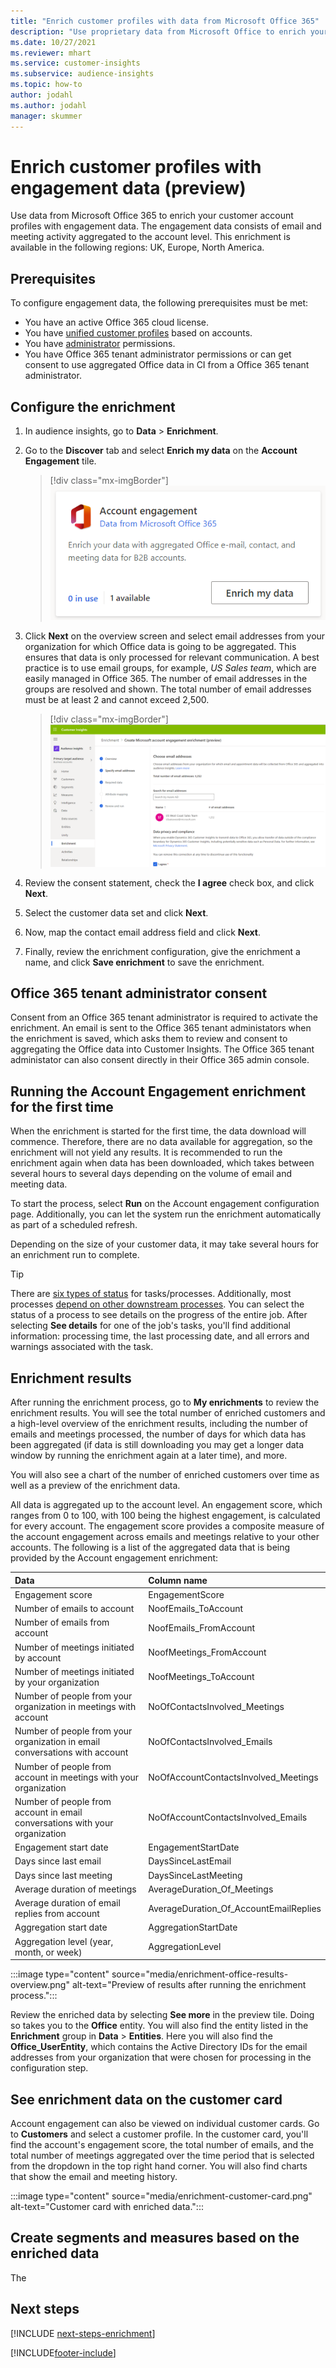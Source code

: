 ```yaml
---
title: "Enrich customer profiles with data from Microsoft Office 365"
description: "Use proprietary data from Microsoft Office to enrich your customer profiles with engagement data."
ms.date: 10/27/2021
ms.reviewer: mhart
ms.service: customer-insights
ms.subservice: audience-insights
ms.topic: how-to
author: jodahl
ms.author: jodahl
manager: skummer
---
```


# Enrich customer profiles with engagement data (preview)

Use data from Microsoft Office 365 to enrich your customer account profiles with engagement data. The engagement data consists of email and meeting activity aggregated to the account level. This enrichment is available in the following regions: UK, Europe, North America.

## Prerequisites

To configure engagement data, the following prerequisites must be met:

- You have an active Office 365 cloud license.
- You have [unified customer profiles](customer-profiles.md) based on accounts.
- You have [administrator](permissions.md#administrator) permissions.
- You have Office 365 tenant administrator permissions or can get consent to use aggregated Office data in CI from a Office 365 tenant administrator.

## Configure the enrichment

1. In audience insights, go to **Data** > **Enrichment**.

1. Go to the **Discover** tab and select **Enrich my data** on the **Account Engagement** tile.

   > [!div class="mx-imgBorder"]
   > ![Account engagement tile.](media/enrichment-office-tile.png "Account engagement tile")
   
1. Click **Next** on the overview screen and select email addresses from your organization for which Office data is going to be aggregated. This ensures that data is only processed for relevant communication. A best practice is to use email groups, for example, *US Sales team*, which are easily managed in Office 365. The number of email addresses in the groups are resolved and shown. The total number of email addresses must be at least 2 and cannot exceed 2,500.

   > [!div class="mx-imgBorder"]
   > ![Account engagement email addresses.](media/enrichment-office-email-addresses.png "Account engagement email addresses")

1. Review the consent statement, check the **I agree** check box, and click **Next**.

1. Select the customer data set and click **Next**.

1. Now, map the contact email address field and click **Next**.

1. Finally, review the enrichment configuration, give the enrichment a name, and click **Save enrichment** to save the enrichment.

## Office 365 tenant administrator consent

Consent from an Office 365 tenant administrator is required to activate the enrichment. An email is sent to the Office 365 tenant administators when the enrichment is saved, which asks them to review and consent to aggregating the Office data into Customer Insights. The Office 365 tenant administator can also consent directly in their Office 365 admin console.

## Running the Account Engagement enrichment for the first time

When the enrichment is started for the first time, the data download will commence. Therefore, there are no data available for aggregation, so the enrichment will not yield any results. It is recommended to run the enrichment again when data has been downloaded, which takes between several hours to several days depending on the volume of email and meeting data.

To start the process, select **Run** on the Account engagement configuration page. Additionally, you can let the system run the enrichment automatically as part of a scheduled refresh.

Depending on the size of your customer data, it may take several hours for an enrichment run to complete.

> [!TIP]
> There are [six types of status](system.md#status-types) for tasks/processes. Additionally, most processes [depend on other downstream processes](system.md#refresh-policies). You can select the status of a process to see details on the progress of the entire job. After selecting **See details** for one of the job's tasks, you'll find additional information: processing time, the last processing date, and all errors and warnings associated with the task.

## Enrichment results

After running the enrichment process, go to **My enrichments** to review the enrichment results. You will see the total number of enriched customers and a high-level overview of the enrichment results, including the number of emails and meetings processed, the number of days for which data has been aggregated (if data is still downloading you may get a longer data window by running the enrichment again at a later time), and more.

You will also see a chart of the number of enriched customers over time as well as a preview of the enrichment data.  

All data is aggregated up to the account level. An engagement score, which ranges from 0 to 100, with 100 being the highest engagement, is calculated for every account. The engagement score provides a composite measure of the account engagement across emails and meetings relative to your other accounts. The following is a list of the aggregated data that is being provided by the Account engagement enrichment:


| Data                                                                              | Column name                              |
| :-------------------------------------------------------------------------------- |:---------------------------------------- |
| Engagement score                                                                  |  EngagementScore                         |
| Number of emails to account                                                       |  NoofEmails_ToAccount                    |
| Number of emails from account                                                     |  NoofEmails_FromAccount                  | 
| Number of meetings initiated by account                                           |  NoofMeetings_FromAccount                | 
| Number of meetings initiated by your organization                                 |  NoofMeetings_ToAccount                  | 
| Number of people from your organization in meetings with account                  |  NoOfContactsInvolved_Meetings           | 
| Number of people from your organization in email conversations with account       |  NoOfContactsInvolved_Emails             | 
| Number of people from account in meetings with your organization                  |  NoOfAccountContactsInvolved_Meetings    | 
| Number of people from account in email conversations with your organization       |  NoOfAccountContactsInvolved_Emails      | 
| Engagement start date                                                             |  EngagementStartDate                     | 
| Days since last email                                                             |  DaysSinceLastEmail                      | 
| Days since last meeting                                                           |  DaysSinceLastMeeting                    | 
| Average duration of meetings                                                      |  AverageDuration_Of_Meetings             | 
| Average duration of email replies from account                                    |  AverageDuration_Of_AccountEmailReplies  | 
| Aggregation start date                                                            |  AggregationStartDate                    | 
| Aggregation level (year, month, or week)                                          |  AggregationLevel                        | 

:::image type="content" source="media/enrichment-office-results-overview.png" alt-text="Preview of results after running the enrichment process.":::

Review the enriched data by selecting **See more** in the preview tile. Doing so takes you to the **Office** entity. You will also find the entity listed in the **Enrichment** group in **Data** > **Entities**. Here you will also find the **Office_UserEntity**, which contains the Active Directory IDs for the email addresses from your organization that were chosen for processing in the configuration step. 

## See enrichment data on the customer card

Account engagement can also be viewed on individual customer cards. Go to **Customers** and select a customer profile. In the customer card, you'll find the account's engagement score, the total number of emails, and the total number of meetings aggregated over the time period that is selected from the dropdown in the top right hand corner. You will also find charts that show the email and meeting history.

:::image type="content" source="media/enrichment-customer-card.png" alt-text="Customer card with enriched data.":::

## Create segments and measures based on the enriched data

The 

## Next steps

[!INCLUDE [next-steps-enrichment](../includes/next-steps-enrichment.md)]


[!INCLUDE[footer-include](../includes/footer-banner.md)]

